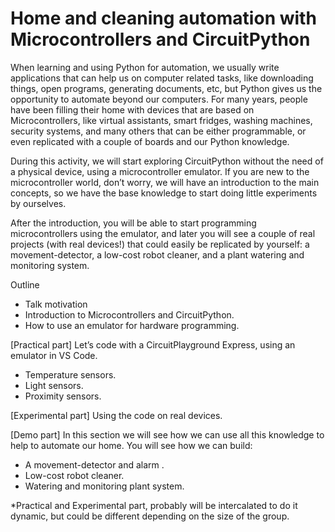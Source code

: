 # Home and cleaning automation with Microcontrollers and CircuitPython

When learning and using Python for automation, we usually write applications that can help us on computer related tasks, like downloading things, open programs, generating documents, etc, 
but Python gives us the opportunity to automate beyond our computers.
For many years, people have been filling their home with devices that are based on Microcontrollers,
like virtual assistants, smart fridges, washing machines, security systems, and many others that can be either programmable, 
or even replicated with a couple of boards and our Python knowledge.

During this activity, we will start exploring CircuitPython without the need of a physical device, using a microcontroller emulator. 
If you are new to the microcontroller world, don’t worry, we will have an introduction to the main concepts, so we have the base knowledge to start doing little experiments
by ourselves.

After the introduction, you will be able to start programming microcontrollers using the emulator, and later you will see a couple of real projects (with real devices!) 
that could easily be replicated by yourself: a movement-detector, a low-cost robot cleaner, and a plant watering and monitoring system.


Outline
- Talk motivation
- Introduction to Microcontrollers and CircuitPython. 
- How to use an emulator for hardware programming.

[Practical part] Let’s code with a CircuitPlayground Express, using an emulator in VS Code. 
- Temperature sensors.
- Light sensors.
- Proximity sensors.

[Experimental part] Using the code on real devices.

[Demo part] In this section we will see how we can use all this knowledge to help to automate our home. You will see how we can build:
- A movement-detector and alarm .
- Low-cost robot cleaner.
- Watering and monitoring plant system.


*Practical and Experimental part, probably will be intercalated to do it dynamic, but could be different depending on the size of the group. 
